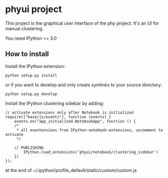 # phyui project

This project is the graphical user interface of the phy project. It's an UI for manual clustering.

You need IPython >= 3.0

## How to install
Install the IPython extension:

    python setup.py install

or if you want to develop and only create symlinks to your source directory:

    python setup.py develop

Install the IPython clustering sidebar by adding:

    // activate extensions only after Notebook is initialized
    require(["base/js/events"], function (events) {
        events.on("app_initialized.NotebookApp", function () {
        /*
         * all exentensions from IPython-notebook-extensions, uncomment to activate
         */

        // PUBLISHING
            IPython.load_extensions('phyui/notebook/clustering_sidebar')
        })
    });

at the end of ~/.ipython/profile_default/static/custom/custom.js
